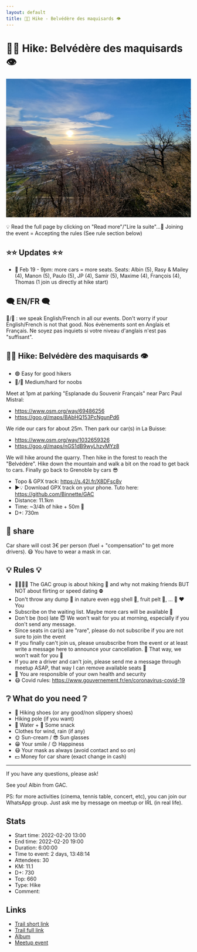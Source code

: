 ```yaml
---
layout: default
title: 🥾🔵 Hike - Belvédère des maquisards 👁️
---
```


# 🥾🔵 Hike: Belvédère des maquisards 👁️

![2022-02-20](../img/orig/2022-02-20.jpg)

💡 Read the full page by clicking on "Read more"/"Lire la suite"...💜
Joining the event = Accepting the rules (See rule section below)

##  ⭐⭐ Updates ⭐⭐ 

* 📅 Feb 19 - 9pm: more cars = more seats. Seats: Albin (5), Rasy & Mailey (4), Manon (5), Paulo (5), JP (4), Samir (5), Maxime (4), François (4), Thomas (1 join us directly at hike start)

##  🗨️ EN/FR 🗨️ 
🦅/🐓 : we speak English/French in all our events. Don't worry if your English/French is not that good. Nos évènements sont en Anglais et Français. Ne soyez pas inquiets si votre niveau d'anglais n'est pas "suffisant".

##  🥾🔵 Hike: Belvédère des maquisards 👁️ 

* 🟢 Easy for good hikers
* 🔵/🔴 Medium/hard for noobs

Meet at 1pm at parking "Esplanade du Souvenir Français" near Parc Paul Mistral:

* https://www.osm.org/way/69486256
* https://goo.gl/maps/BAbHQ153PcNgunPd6

We ride our cars for about 25m. Then park our car(s) in La Buisse:

* https://www.osm.org/way/1032659326
* https://goo.gl/maps/nGS1dB9wyLhzvMYz8

We will hike around the quarry. Then hike in the forest to reach the "Belvédère". Hike down the mountain and walk a bit on the road to get back to cars. Finally go back to Grenoble by cars 😎

* Topo & GPX track: https://s.42l.fr/X8DFsc8v
* ▶💡 Download GPX track on your phone. Tuto here: https://github.com/Binnette/GAC
* Distance: 11.1km
* Time: ~3/4h of hike + 50m 🚗
* D+: 730m

##  🚗 share 
Car share will cost 3€ per person (fuel + "compensation" to get more drivers). 😷 You have to wear a mask in car.

##  💡 Rules 💡 

* 🚶‍♀️🚶‍♂️ The GAC group is about hiking 🥾 and why not making friends BUT NOT about flirting or speed dating ⛔
* Don't throw any dump 🚮 in nature even egg shell 🥚, fruit pelt 🍌, ... 🌳 ❤️ You
* Subscribe on the waiting list. Maybe more cars will be available 🚗
* Don't be (too) late 😇 We won't wait for you at morning, especially if you don't send any message.
* Since seats in car(s) are "rare", please do not subscribe if you are not sure to join the event
* If you finally can't join us, please unsubscribe from the event or at least write a message here to announce your cancellation. 💜 That way, we won't wait for you 💜
* If you are a driver and can't join, please send me a message through meetup ASAP, that way I can remove available seats 🚗
* 💟 You are responsible of your own health and security
* 😷 Covid rules: https://www.gouvernement.fr/en/coronavirus-covid-19

##  ❔ What do you need ❔ 

* 🥾 Hiking shoes (or any good/non slippery shoes)
* Hiking pole (if you want)
* 🧃 Water + 🍫 Some snack
* Clothes for wind, rain (if any)
* 🌞 Sun-cream / 😎 Sun glasses
* 😁 Your smile / 😊 Happiness
* 😷 Your mask as always (avoid contact and so on)
* 💵 Money for car share (exact change in cash)

***

If you have any questions, please ask!

See you! Albin from GAC.

PS: for more activities (cinema, tennis table, concert, etc), you can join our WhatsApp group. Just ask me by message on meetup or IRL (in real life).

## Stats

- Start time: 2022-02-20 13:00
- End time: 2022-02-20 19:00
- Duration: 6:00:00
- Time to event: 2 days, 13:48:14
- Attendees: 30
- KM: 11.1
- D+: 730
- Top: 660
- Type: Hike
- Comment: 

## Links

- [Trail short link](https://s.42l.fr/X8DFsc8v)
- [Trail full link]()
- [Album](https://binnette.github.io/GacImg2022/2022-02-20-🥾🔵-Hike-Belvedere-des-maquisards-👁️.html)
- [Meetup event](https://www.meetup.com/grenoble-adventure-club-english-french/events/284081461/)
